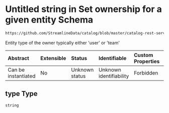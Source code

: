 # Untitled string in Set ownership for a given entity Schema

```txt
https://github.com/StreamlineData/catalog/blob/master/catalog-rest-service/src/main/resources/json/schema/api/setOwner.json#/properties/type
```

Entity type of the owner typically either 'user' or 'team'

| Abstract            | Extensible | Status         | Identifiable            | Custom Properties | Additional Properties | Access Restrictions | Defined In                                                        |
| :------------------ | :--------- | :------------- | :---------------------- | :---------------- | :-------------------- | :------------------ | :---------------------------------------------------------------- |
| Can be instantiated | No         | Unknown status | Unknown identifiability | Forbidden         | Allowed               | none                | [setOwner.json*](../out/api/setOwner.json "open original schema") |

## type Type

`string`
